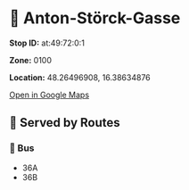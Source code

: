 # 🚉 Anton-Störck-Gasse


**Stop ID:** at:49:72:0:1

**Zone:** 0100

**Location:** 48.26496908, 16.38634876

[Open in Google Maps](https://www.google.com/maps?q=48.26496908,16.38634876)

## 🚆 Served by Routes

### 🚌 Bus
- 36A
- 36B